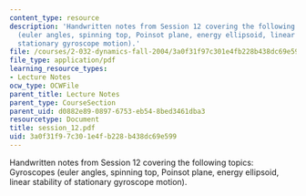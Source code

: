 ```yaml
---
content_type: resource
description: 'Handwritten notes from Session 12 covering the following topics: Gyroscopes
  (euler angles, spinning top, Poinsot plane, energy ellipsoid, linear stability of
  stationary gyroscope motion).'
file: /courses/2-032-dynamics-fall-2004/3a0f31f97c301e4fb228b438dc69e599_session_12.pdf
file_type: application/pdf
learning_resource_types:
- Lecture Notes
ocw_type: OCWFile
parent_title: Lecture Notes
parent_type: CourseSection
parent_uid: d0882e89-0897-6753-eb54-8bed3461dba3
resourcetype: Document
title: session_12.pdf
uid: 3a0f31f9-7c30-1e4f-b228-b438dc69e599
---
```

Handwritten notes from Session 12 covering the following topics: Gyroscopes (euler angles, spinning top, Poinsot plane, energy ellipsoid, linear stability of stationary gyroscope motion).

